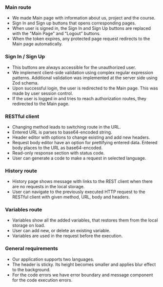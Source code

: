 ### Main route
- We made Main page with information about us, project and the course.
- Sign In and Sign up buttons that opens corresponding pages.
- When user is signed in, the Sign In and Sign Up buttons are replaced with the "Main Page" and "Logout" buttons.
- When the token expires, any protected page request redirects to the Main page automatically.

### Sign In / Sign Up
- This buttons are always accessible for the unauthorized user.
- We implement client-side validation using complex regular expression patterns. Additional validation was implemented at the server side using Zod schema.
- Upon successful login, the user is redirected to the Main page. This was made by user session control.
- If the user is logged in and tries to reach authorization routes, they redirected to the Main page.

### RESTful client
- Changing method leads to switching route in the URL.
- Entered URL is parses to base64-encoded string.
- Header editor with options to change existing and add new headers.
- Request body editor have an option for prettifying entered data. Entered body places to the URL as base64-encoded.
- Read-only response section with status code.
- User can generate a code to make a request in selected language.

### History route
- History page shows message with links to the REST client when there are no requests in the local storage.
- User can navigate to the previously executed HTTP request to the RESTful client with given method, URL, body and headers.

### Variables route
- Variables show all the added variables, that restores them from the local storage on load.
- User can add new, or delete an existing variable.
- Variables are used in the request before the execution.

### General requirements
- Our application supports two languages.
- The header is sticky. Its height becomes smaller and applies blur effect to the background.
- For the code errors we have error boundary and message component for the code execution errors.
